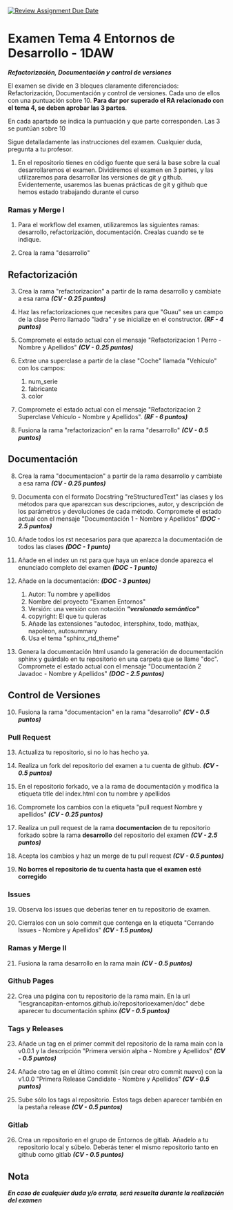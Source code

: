 [![Review Assignment Due Date](https://classroom.github.com/assets/deadline-readme-button-24ddc0f5d75046c5622901739e7c5dd533143b0c8e959d652212380cedb1ea36.svg)](https://classroom.github.com/a/53x4un59)
# Examen Tema 4 Entornos de Desarrollo - 1DAW

***Refactorización, Documentación y control de versiones***

El examen se divide en 3 bloques claramente diferenciados: Refactorización, Documentación y control de versiones. Cada uno de ellos con una puntuación sobre 10. **Para dar por superado el RA relacionado con el tema 4, se deben aprobar las 3 partes**.

En cada apartado se indica la puntuación y que parte corresponden. Las 3 se puntúan sobre 10

Sigue detalladamente las instrucciones del examen. Cualquier duda, pregunta a tu profesor.

1. En el repositorio tienes en código fuente que será la base sobre la cual desarrollaremos el examen. Dividiremos el examen en 3 partes, y las utilizaremos para desarrollar las versiones de git y github. Evidentemente, usaremos las buenas prácticas de git y github que hemos estado trabajando durante el curso

### Ramas y Merge I

1. Para el workflow del examen, utilizaremos las siguientes ramas: desarrollo, refactorización, documentación. Crealas cuando se te indique.

2. Crea la rama "desarrollo"

## Refactorización

3. Crea la rama "refactorizacion" a partir de la rama desarrollo y cambiate a esa rama ***(CV - 0.25 puntos)***

4. Haz las refactorizaciones que necesites para que "Guau" sea un campo de la clase Perro llamado "ladra" y se inicialize en el constructor. ***(RF - 4 puntos)***
   
5. Compromete el estado actual con el mensaje "Refactorizacion 1 Perro - Nombre y Apellidos" ***(CV - 0.25 puntos)***

6. Extrae una superclase a partir de la clase "Coche" llamada "Vehículo" con los campos:

   1. num_serie
   2. fabricante
   3. color

7. Compromete el estado actual con el mensaje "Refactorizacion 2 Superclase Vehículo - Nombre y Apellidos". ***(RF - 6 puntos)***

8. Fusiona la rama "refactorizacion" en la rama "desarrollo" ***(CV - 0.5 puntos)***

## Documentación

8. Crea la rama "documentacion" a partir de la rama desarrollo y cambiate a esa rama ***(CV - 0.25 puntos)***

9. Documenta con el formato Docstring "reStructuredText" las clases y los métodos para que aparezcan sus descripciones, autor, y descripción de los parámetros y devoluciones de cada método. Compromete el estado actual con el mensaje "Documentación 1 - Nombre y Apellidos" ***(DOC - 2.5 puntos)***

10. Añade todos los rst necesarios para que aparezca la documentación de todos las clases ***(DOC - 1 punto)***

11. Añade en el index un rst para que haya un enlace donde aparezca el enunciado completo del examen ***(DOC - 1 punto)***

12. Añade en la documentación: ***(DOC - 3 puntos)***
    1. Autor: Tu nombre y apellidos
    2. Nombre del proyecto "Examen Entornos"
    3. Versión: una versión con notación ***"versionado semántico"***
    4. copyright: El que tu quieras
    5. Añade las extensiones "autodoc, intersphinx, todo, mathjax, napoleon, autosummary
    6. Usa el tema "sphinx_rtd_theme"

11. Genera la documentación html usando la generación de documentación sphinx y guárdalo en tu repositorio en una carpeta que se llame "doc". Compromete el estado actual con el mensaje "Documentación 2 Javadoc - Nombre y Apellidos" ***(DOC - 2.5 puntos)***

## Control de Versiones

10. Fusiona la rama "documentacion" en la rama "desarrollo" ***(CV - 0.5 puntos)***

### Pull Request

13. Actualiza tu repositorio, si no lo has hecho ya.

14. Realiza un fork del repositorio del examen a tu cuenta de github. ***(CV - 0.5 puntos)***

15. En el repositorio forkado, ve a la rama de documentación y modifica la etiqueta title del index.html con tu nombre y apellidos

16. Compromete los cambios con la etiqueta "pull request Nombre y apellidos" ***(CV - 0.25 puntos)***

17. Realiza un pull request de la rama **documentacion** de tu repositorio forkado sobre la rama **desarrollo** del repositorio del examen ***(CV - 2.5 puntos)***

18. Acepta los cambios y haz un merge de tu pull request ***(CV - 0.5 puntos)***

19. **No borres el repositorio de tu cuenta hasta que el examen esté corregido**

### Issues

19. Observa los issues que deberías tener en tu repositorio de examen.

20. Cierralos con un solo commit que contenga en la etiqueta "Cerrando Issues - Nombre y Apellidos" ***(CV - 1.5 puntos)***

### Ramas y Merge II

21.  Fusiona la rama desarrollo en la rama main ***(CV - 0.5 puntos)***

### Github Pages

22.  Crea una página con tu repositorio de la rama main. En la url "iesgrancapitan-entornos.github.io/repositorioexamen/doc" debe aparecer tu documentación sphinx ***(CV - 0.5 puntos)***

### Tags y Releases

23. Añade un tag en el primer commit del repositorio de la rama main con la v0.0.1 y la descripción "Primera versión alpha - Nombre y Apellidos" ***(CV - 0.5 puntos)***

24. Añade otro tag en el último commit (sin crear otro commit nuevo) con la v1.0.0 "Primera Release Candidate - Nombre y Apellidos" ***(CV - 0.5 puntos)***

25. Sube sólo los tags al repositorio. Estos tags deben aparecer también en la pestaña release ***(CV - 0.5 puntos)***

###  Gitlab

26. Crea un repositorio en el grupo de Entornos de gitlab. Añadelo a tu repositorio local y súbelo. Deberás tener el mismo repositorio tanto en github como gitlab ***(CV - 0.5 puntos)***

##  Nota

***En caso de cualquier duda y/o errata, será resuelta durante la realización del examen***
